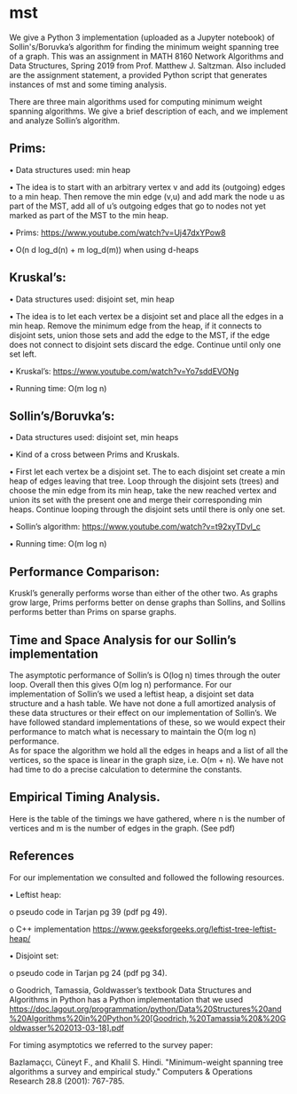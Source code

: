 # mst
We give a Python 3 implementation (uploaded as a Jupyter notebook) of Sollin's/Boruvka’s algorithm for finding the minimum weight spanning tree of a graph.  This was an assignment in MATH 8160 Network Algorithms and Data Structures, Spring 2019 from Prof. Matthew J. Saltzman.   Also included are the assignment statement, a provided Python script that generates instances of mst and some timing analysis. 

There are three main algorithms used for computing minimum weight spanning algorithms. We give a brief description of each, and we implement and analyze Sollin’s algorithm.

## Prims:

• Data structures used: min heap

• The idea is to start with an arbitrary vertex v and add its (outgoing) edges to a min heap. Then remove the min edge (v,u) and add mark the node u as part of the MST, add all of u’s outgoing edges that go to nodes not yet marked as part of the MST to the min heap.

• Prims: https://www.youtube.com/watch?v=Uj47dxYPow8

• O(n d log_d(n) + m log_d(m)) when using d-heaps

## Kruskal’s:

• Data structures used: disjoint set, min heap

• The idea is to let each vertex be a disjoint set and place all the edges in a min heap. Remove the minimum edge from the heap, if it connects to disjoint sets, union those sets and add the edge to the MST, if the edge does not connect to disjoint sets discard the edge. Continue until only one set left.

• Kruskal’s: https://www.youtube.com/watch?v=Yo7sddEVONg

• Running time: O(m log n)

## Sollin’s/Boruvka’s:

• Data structures used: disjoint set, min heaps

• Kind of a cross between Prims and Kruskals.

• First let each vertex be a disjoint set. The to each disjoint set create a min heap of edges leaving that tree. Loop through the disjoint sets (trees) and choose the min edge from its min heap, take the new reached vertex and union its set with the present one and merge their corresponding min heaps. Continue looping through the disjoint sets until there is only one set.

• Sollin’s algorithm: https://www.youtube.com/watch?v=t92xyTDvl_c

• Running time: O(m log n)


## Performance Comparison: 

Kruskl’s generally performs worse than either of the other two. As graphs grow large, Prims performs better on dense graphs than Sollins, and Sollins performs better than Prims on sparse graphs.

## Time and Space Analysis for our Sollin’s implementation

The asymptotic performance of Sollin’s is O(log n) times through the outer loop. Overall then this gives O(m log n) performance. For our implementation of Sollin’s we used a leftist heap, a disjoint set data structure and a hash table.  We have not done a full amortized analysis of these data structures or their effect on our implementation of Sollin’s. We have followed standard implementations of these, so we would expect their performance to match what is necessary to maintain the O(m log n) performance.  
As for space the algorithm we hold all the edges in heaps and a list of all the vertices, so the space is linear in the graph size, i.e. O(m + n).  We have not had time to do a precise calculation to determine the constants. 

## Empirical Timing Analysis.

Here is the table of the timings we have gathered, where n is the number of vertices and m is the number of edges in the graph. 
(See pdf)

## References

For our implementation we consulted and followed the following resources.  

•	Leftist heap: 

  o	pseudo code in Tarjan pg 39 (pdf pg 49). 

  o	C++ implementation https://www.geeksforgeeks.org/leftist-tree-leftist-heap/ 

•	Disjoint set: 

  o	pseudo code in Tarjan pg 24 (pdf pg 34).
  
  o	Goodrich, Tamassia, Goldwasser’s textbook Data Structures and Algorithms in Python has a Python implementation that we used https://doc.lagout.org/programmation/python/Data%20Structures%20and%20Algorithms%20in%20Python%20[Goodrich,%20Tamassia%20&%20Goldwasser%202013-03-18].pdf
  
For timing asymptotics we referred to the survey paper:

Bazlamaçcı, Cüneyt F., and Khalil S. Hindi. "Minimum-weight spanning tree algorithms a survey and empirical study." Computers & Operations Research 28.8 (2001): 767-785.



